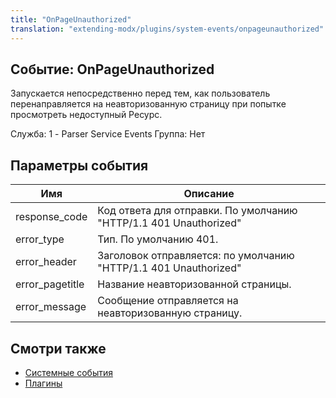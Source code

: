 ```yaml
---
title: "OnPageUnauthorized"
translation: "extending-modx/plugins/system-events/onpageunauthorized"
---
```


## Событие: OnPageUnauthorized

Запускается непосредственно перед тем, как пользователь перенаправляется на неавторизованную страницу при попытке просмотреть недоступный Ресурс.

Служба: 1 - Parser Service Events
Группа: Нет

## Параметры события

| Имя              | Описание                                                          |
| ---------------- | ----------------------------------------------------------------- |
| response\_code   | Код ответа для отправки. По умолчанию "HTTP/1.1 401 Unauthorized" |
| error\_type      | Тип. По умолчанию 401.                                            |
| error\_header    | Заголовок отправляется: по умолчанию "HTTP/1.1 401 Unauthorized"  |
| error\_pagetitle | Название неавторизованной страницы.                               |
| error\_message   | Сообщение отправляется на неавторизованную страницу.              |

## Смотри также

- [Системные события](extending-modx/plugins/system-events "Системные события")
- [Плагины](extending-modx/plugins "Плагины")
